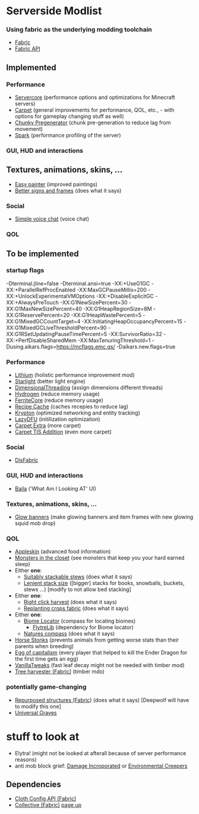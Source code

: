 # Serverside Modlist

### Using fabric as the underlying modding toolchain
* [Fabric](https://fabricmc.net/)
* [Fabric API](https://www.curseforge.com/minecraft/mc-mods/fabric-api)


## Implemented
### Performance
* [Servercore](https://modrinth.com/mod/servercore) (performance options and optimizations for Minecraft servers)
* [Carpet](https://www.curseforge.com/minecraft/mc-mods/carpet/files/all) (general improvements for performance, QOL, etc., - with options for gameplay changing stuff as well)
* [Chunky Pregenerator](https://www.curseforge.com/minecraft/mc-mods/chunky-pregenerator) (chunk pre-generation to reduce lag from movement)
* [Spark](https://ci.lucko.me/job/spark/) (performance profiling of the server)
### GUI, HUD and interactions
## Textures, animations, skins, ...
* [Easy painter](https://github.com/aws404/easy-painter) (improved paintings)
* [Better signs and frames](https://www.curseforge.com/minecraft/mc-mods/better-signs-and-frames) (does what it says)
### Social
* [Simple voice chat](https://www.curseforge.com/minecraft/mc-mods/simple-voice-chat) (voice chat)
### QOL


## To be implemented
### startup flags
-Dterminal.jline=false -Dterminal.ansi=true -XX:+UseG1GC -XX:+ParallelRefProcEnabled -XX:MaxGCPauseMillis=200 -XX:+UnlockExperimentalVMOptions -XX:+DisableExplicitGC -XX:+AlwaysPreTouch -XX:G1NewSizePercent=30 -XX:G1MaxNewSizePercent=40 -XX:G1HeapRegionSize=8M -XX:G1ReservePercent=20 -XX:G1HeapWastePercent=5 -XX:G1MixedGCCountTarget=4 -XX:InitiatingHeapOccupancyPercent=15 -XX:G1MixedGCLiveThresholdPercent=90 -XX:G1RSetUpdatingPauseTimePercent=5 -XX:SurvivorRatio=32 -XX:+PerfDisableSharedMem -XX:MaxTenuringThreshold=1 -Dusing.aikars.flags=https://mcflags.emc.gs/ -Daikars.new.flags=true
### Performance 
* [Lithium](https://www.curseforge.com/minecraft/mc-mods/lithium/files/all) (holistic performance improvement mod)
* [Starlight](https://github.com/spottedleaf/starlight/releases) (better light engine)
* [DimensionalThreading](https://github.com/WearBlackAllDay/DimensionalThreading) (assign dimensions different threads)
* [Hydrogen](https://github.com/jellysquid3/hydrogen-fabric/releases) (reduce memory usage)
* [FerriteCore](https://www.curseforge.com/minecraft/mc-mods/ferritecore-fabric) (reduce memory usage)
* [Recipe Cache](https://www.curseforge.com/minecraft/mc-mods/recipe-cache) (caches recepies to reduce lag)
* [Krypton](https://github.com/astei/krypton/releases) (optimized networking and entity tracking)
* [LazyDFU](https://www.curseforge.com/minecraft/mc-mods/lazydfu) (initilization optimization)
* [Carpet Extra](https://www.curseforge.com/minecraft/mc-mods/carpet-extra/files/all) (more carpet)
* [Carpet TIS Addition](https://github.com/TISUnion/Carpet-TIS-Addition/releases) (even more carpet)
### Social
* [DisFabric](https://www.curseforge.com/minecraft/mc-mods/disfabric)
### GUI, HUD and interactions
* [Baila](https://github.com/TheEpicBlock/baila) ('What Am I Looking AT' UI)
### Textures, animations, skins, ...
* [Glow banners](https://www.curseforge.com/minecraft/mc-mods/glow-banners) (make glowing banners and item frames with new glowing squid mob drop)
### QOL
* [Appleskin](https://www.curseforge.com/minecraft/mc-mods/appleskin) (advanced food information)
* [Monsters in the closet](https://www.curseforge.com/minecraft/mc-mods/monsters-in-the-closet) (see monsters that keep you your hard earned sleep)
* Either **one**:
	* [Suitably stackable stews](https://www.curseforge.com/minecraft/mc-mods/suitably-stackable-stew) (does what it says)
	* [Lenient stack size](https://www.curseforge.com/minecraft/mc-mods/lenient-stack-size) ([bigger] stacks for books, snowballs, buckets, stews ...) [modify to not allow bed stacking]
* Either **one**:
	* [Right click harvest](https://modrinth.com/mod/rch) (does what it says)
	* [Replanting crops fabric](https://www.curseforge.com/minecraft/mc-mods/replanting-crops-fabric) (does what it says)
* Either **one**:
    * [Biome Locator](https://www.curseforge.com/minecraft/mc-mods/biome-locator) (compass for locating biomes)
		* [FlytreLib](https://www.curseforge.com/minecraft/mc-mods/lib) (dependency for Biome locator)
	* [Natures compass](https://www.curseforge.com/minecraft/mc-mods/natures-compass)  (does what it says)
* [Horse Stonks](https://www.curseforge.com/minecraft/mc-mods/horse-stonks) (prevents animals from getting worse stats than their parents when breeding)
* [Egg of capitalism](https://modrinth.com/mod/egg-of-capitalism) (every player that helped to kill the Ender Dragon for the first time gets an egg)
* [VanillaTweaks](https://vanillatweaks.net/share#rUoss6) (fast leaf decay might not be needed with timber mod) 
* [Tree harvester (Fabric)](https://www.curseforge.com/minecraft/mc-mods/tree-harvester-fabric) (timber mdo)
### potentially game-changing
* [Repurposed structures (Fabric)](https://www.curseforge.com/minecraft/mc-mods/repurposed-structures-fabric) (does what it says) [Deepwolf will have to modify this one]
* [Universal Graves](https://modrinth.com/mod/universal-graves)
# stuff to look at
* Elytra! (might not be looked at afterall because of server performance reasons)
* anti mob block grief: [Damage Incroporated](https://modrinth.com/mod/damage-incorporated) or [Environmental Creepers](https://www.curseforge.com/minecraft/mc-mods/environmental-creepers)
## Dependencies
* [Cloth Config API (Fabric)](https://www.curseforge.com/minecraft/mc-mods/cloth-config/)
* [Collective (Fabric)](https://www.curseforge.com/minecraft/mc-mods/collective-fabric)
[page up](https://github.com/WhiteBrownie/1.18Server/tree/main/1.18-rc4)
